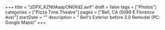 +++
title = "zDPX_KZNtIAaapON0Xd2.avif"
draft = false
tags = ["Photos"]
categories = ["Pizza Time Theatre"]
pages = ["Bell, CA (5089 E Florence Ave)"]
startDate = ""
description = " Bell's Exterior before 2.0 Remodel (PC: Google Maps)"
+++
